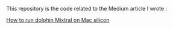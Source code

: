 This repository is the code related to the Medium article I wrote : 

[How to run dolphin Mixtral on Mac silicon](https://medium.com/@christopheverdier/how-to-use-dolphin-mixtral-uncensored-model-on-you-mac-silicon-7745885f1862)
